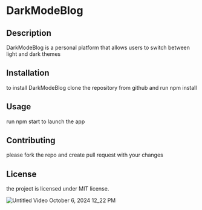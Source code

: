 
# DarkModeBlog

## Description
DarkModeBlog is a personal platform that allows users to switch between light and dark themes

## Installation
to install DarkModeBlog clone the repository from github and run npm install 

## Usage
run npm start to launch the app

## Contributing
please fork the repo and create pull request with your changes 

## License
the project is licensed under MIT license.
        

![Untitled Video October 6, 2024 12_22 PM](https://github.com/user-attachments/assets/b83141f8-30b6-4f3e-9df8-30b9c21b6bfd)
